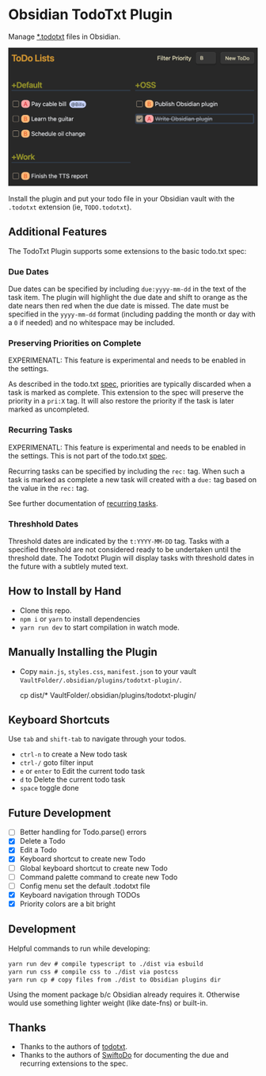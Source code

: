 # Obsidian TodoTxt Plugin

Manage [\*.todotxt](https://github.com/todotxt/todo.txt) files in Obsidian.

![Sample TodoTxt file in Obsidian](docs/screenshot.png)

Install the plugin and put your todo file in your Obsidian vault with the
`.todotxt` extension (ie, `TODO.todotxt`).

## Additional Features

The TodoTxt Plugin supports some extensions to the basic todo.txt spec:

### Due Dates

Due dates can be specified by including `due:yyyy-mm-dd` in the text of the
task item. The plugin will highlight the due date and shift to orange as the
date nears then red when the due date is missed. The date must be specified in
the `yyyy-mm-dd` format (including padding the month or day with a `0` if
needed) and no whitespace may be included.

### Preserving Priorities on Complete

EXPERIMENATL: This feature is experimental and needs to be enabled in the settings.

As described in the todo.txt [spec](https://github.com/todotxt/todo.txt),
priorities are typically discarded when a task is marked as complete. This
extension to the spec will preserve the priority in a `pri:X` tag. It will also
restore the priority if the task is later marked as uncompleted.

### Recurring Tasks

EXPERIMENATL: This feature is experimental and needs to be enabled in the settings.
This is not part of the todo.txt [spec](https://github.com/todotxt/todo.txt).

Recurring tasks can be specified by including the `rec:` tag. When such a task
is marked as complete a new task will created with a `due:` tag based on the
value in the `rec:` tag.

See further documentation of [recurring tasks](docs/RECURRING.md).

### Threshhold Dates

Threshold dates are indicated by the `t:YYYY-MM-DD` tag. Tasks with a specified
threshold are not considered ready to be undertaken until the threshold date.
The Todotxt Plugin will display tasks with threshold dates in the future with a
subtlely muted text.

## How to Install by Hand

- Clone this repo.
- `npm i` or `yarn` to install dependencies
- `yarn run dev` to start compilation in watch mode.

## Manually Installing the Plugin

- Copy `main.js`, `styles.css`, `manifest.json` to your vault
  `VaultFolder/.obsidian/plugins/todotxt-plugin/`.

    cp dist/* VaultFolder/.obsidian/plugins/todotxt-plugin/

## Keyboard Shortcuts

Use `tab` and `shift-tab` to navigate through your todos.

- `ctrl-n` to create a New todo task
- `ctrl-/` goto filter input
- `e` or `enter` to Edit the current todo task
- `d` to Delete the current todo task
- `space` toggle done

## Future Development

- [ ] Better handling for Todo.parse() errors
- [x] Delete a Todo
- [x] Edit a Todo
- [x] Keyboard shortcut to create new Todo
- [ ] Global keyboard shortcut to create new Todo
- [ ] Command palette command to create new Todo
- [ ] Config menu set the default .todotxt file
- [x] Keyboard navigation through TODOs
- [x] Priority colors are a bit bright

## Development

Helpful commands to run while developing:

```shell
yarn run dev # compile typescript to ./dist via esbuild
yarn run css # compile css to ./dist via postcss
yarn run cp # copy files from ./dist to Obsidian plugins dir
```

Using the moment package b/c Obsidian already requires it. Otherwise would use
something lighter weight (like date-fns) or built-in.

## Thanks

* Thanks to the authors of [todotxt](https://github.com/todotxt).
* Thanks to the authors of [SwiftoDo](https://swiftodoapp.com/) for documenting
  the due and recurring extensions to the spec.
